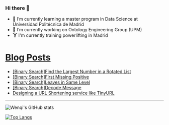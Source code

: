### Hi there 👋

- 🌱 I’m currently learning a master program in Data Science at Universidad Politécnica de Madrid
- 🔭 I’m currently working on Ontology Engineering Group (UPM) 
- 🏋️ I'm currently training powerlifting in Madrid

# [Blog Posts](dev.to/jiangwenqi)
<!-- BLOG-POST-LIST:START -->
- [[Binary Search]Find the Largest Number in a Rotated List](https://dev.to/jiangwenqi/find-the-largest-number-in-a-rotated-list-3f7m)
- [[Binary Search]First Missing Positive](https://dev.to/jiangwenqi/binary-searchfirst-missing-positive-3klj)
- [[Binary Search]Leaves in Same Level](https://dev.to/jiangwenqi/leaves-in-same-level-4h19)
- [[Binary Search]Decode Message](https://dev.to/jiangwenqi/binary-searchdecode-message-2idi)
- [Designing a URL Shortening service like TinyURL](https://dev.to/jiangwenqi/designing-a-url-shortening-service-like-tinyurl-j79)
<!-- BLOG-POST-LIST:END -->


---

![Wenqi's GitHub stats](https://github-readme-stats.vercel.app/api?username=jiangwenqi&show_icons=true&count_private=true)

[![Top Langs](https://github-readme-stats.vercel.app/api/top-langs/?username=jiangwenqi&layout=compact)](https://github.com/jiangwenqi/github-readme-stats)

